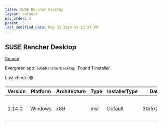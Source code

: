 ```yaml
---
title: SUSE Rancher Desktop
layout: default
nav_order: 2
parent: S
last_modified_date: May 31 2024 at 12:17 PM
---
```


## SUSE Rancher Desktop

[Source](https://rancherdesktop.io/)

Evergreen app: `SUSERancherDesktop`. Found **1** installer.

Last check: 🟢

| Version | Platform | Architecture | Type | InstallerType | Date      | Size      | URI                                                                                                                                                                                                                            |
| ------- | -------- | ------------ | ---- | ------------- | --------- | --------- | ------------------------------------------------------------------------------------------------------------------------------------------------------------------------------------------------------------------------------ |
| 1.14.0  | Windows  | x86          | msi  | Default       | 30/5/2024 | 660713472 | [https://github.com/rancher-sandbox/rancher-desktop/releases/download/v1.14.0/Rancher.Desktop.Setup.1.14.0.msi](https://github.com/rancher-sandbox/rancher-desktop/releases/download/v1.14.0/Rancher.Desktop.Setup.1.14.0.msi) |
